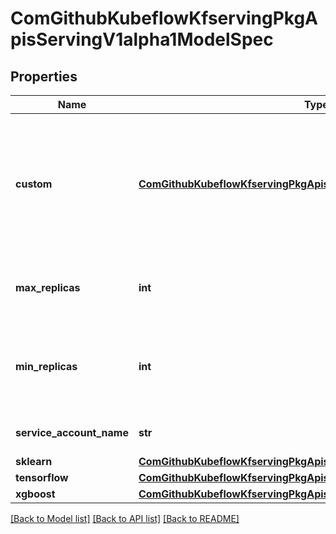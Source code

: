 # ComGithubKubeflowKfservingPkgApisServingV1alpha1ModelSpec

## Properties
Name | Type | Description | Notes
------------ | ------------- | ------------- | -------------
**custom** | [**ComGithubKubeflowKfservingPkgApisServingV1alpha1CustomSpec**](ComGithubKubeflowKfservingPkgApisServingV1alpha1CustomSpec.md) | The following fields follow a \&quot;1-of\&quot; semantic. Users must specify exactly one spec. | [optional] 
**max_replicas** | **int** | This is the up bound for autoscaler to scale to | [optional] 
**min_replicas** | **int** | Minimum number of replicas, pods won&#39;t scale down to 0 in case of no traffic | [optional] 
**service_account_name** | **str** | Service Account Name | [optional] 
**sklearn** | [**ComGithubKubeflowKfservingPkgApisServingV1alpha1SKLearnSpec**](ComGithubKubeflowKfservingPkgApisServingV1alpha1SKLearnSpec.md) |  | [optional] 
**tensorflow** | [**ComGithubKubeflowKfservingPkgApisServingV1alpha1TensorflowSpec**](ComGithubKubeflowKfservingPkgApisServingV1alpha1TensorflowSpec.md) |  | [optional] 
**xgboost** | [**ComGithubKubeflowKfservingPkgApisServingV1alpha1XGBoostSpec**](ComGithubKubeflowKfservingPkgApisServingV1alpha1XGBoostSpec.md) |  | [optional] 

[[Back to Model list]](../README.md#documentation-for-models) [[Back to API list]](../README.md#documentation-for-api-endpoints) [[Back to README]](../README.md)


